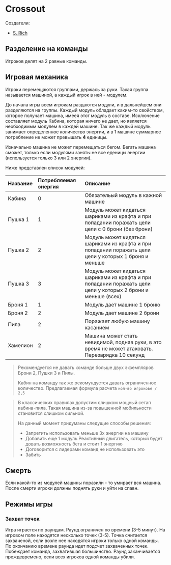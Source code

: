 # Crossout #
Создатели:
 - [S. Rich](https://vk.com/bulub)

## Разделение на команды ##
Игроков делят на 2 равные команды.

## Игровая механика ##
Игроки перемещаются группами, держась за руки.
Такая группа называется машиной, а каждый игрок в ней - модулем.

До начала игры всем игрокам раздаются модули, и в дальнейшем они разделяются на группы.
Каждый модуль обладает каким-то свойством, которое получает машина, имеея этот модуль в составе.
Исключение составляет модуль Кабина, которая ничего не дает, но является необходимым модулем в каждей машине.
Так же каждый модуль занимает определенное количество энергии, и в 1 машине суммарное потребление не может превышать **4** единицы.

Изначально машина не может перемещаться бегом.
Бегать машина сможет, только если модулями заняты не все еденицы энергии (используется только 3 или 2 энергии).

Ниже представлен список модулей:

| Название | Потребляемая энергия | Описание                                                                                                              |
|:-------- |:-------------------- |:--------------------------------------------------------------------------------------------------------------------- |
| Кабина   | 0                    | Обязательый модуль в кажной машине                                                                                    |
| Пушка 1  | 1                    | Модуль может кидаться шариками из крафта и при попадании поражать цели цели с 0 брони (без брони)                     |
| Пушка 2  | 2                    | Модуль может кидаться шариками из крафта и при попадании поражать цели цели у которых 1 броня и меньше                |
| Пушка 3  | 3                    | Модуль может кидаться шариками из крафта и при попадании поражать цели цели у которых 2 брони и меньше (всех)         |
| Броня 1  | 1                    | Модуль дает машине 1 броню                                                                                            |
| Броня 2  | 2                    | Модуль дает машине 2 брони                                                                                            |
| Пила     | 2                    | Поражает любую машину касанием                                                                                        |
| Хамелион | 2                    | Машина может стать невидимой, подняв руки, в это время не может атаковать. Перезарядка 10 секунд                      | | Радар    | 2                    | Дает машине возможность убивавть вражеские машины в невидимости                                                       |

> Рекомендуется не давать команде больше двух экземпляров Брони 2, Пушки 3 и Пилы.
>
> Кабин на команду так же рекомундуется давать ограниченное количество.
> Предлагаемая формула расчета ```кол-во игрокове / 2,5```

> В классических правилах допустим слишком мощный сетап кабина-пила.
> Такая машина из-за повышенной мобильности становится слишком сильной.
>
> На данный момент придуманы следущие способы решения:
> - Запретить использовать меньше 3х энергии на машину
> - Добавить еще 1 модуль Реактивный двигатель, который будет довать возможность бега и стоит 1 энергию
> - Договорится с лидерами команд не использовать это
> - Забить

## Смерть ##
Если какой-то из модулей машины поразили - то умирает вся машина.
После смерти игроки должны поднять руки и уйти на спавн.

## Режимы игры ##

### Захват точек ###
Игра играется по раундам. Раунд ограничен по времени (3-5 минут).
На игровом поле находятся несколько точек (3-5). 
Точка считается захваченой, если возле нее находятся игроки только одной команды.
По окончанию времене раунда идет подсчет захваченных точек. Побеждает команда, захватившая большинство.
Раунд заканчивается преждевремено, если всех игроков одной команды убили.
